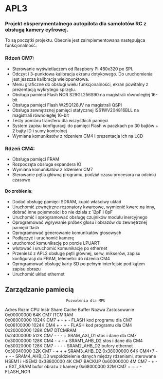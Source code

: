 # APL3
### Projekt eksperymentalnego autopilota dla samolotów RC z obsługą kamery cyfrowej.

To są początki projektu. Obecnie jest zaimplementowana następująca funkcjonalność:
### Rdzeń CM7:
- Sterowanie wyświetlaczem od Raspbery Pi 480x320 po SPI.
- Odczyt i 3-punktowa kalibracja ekranu dotykowego. Do uruchomienia jest jeszcza kalibracja wielopunktowa.
- Menu graficzne do obsługi wielu funkcjonalności, ekran powitalny z prezentacją wykrytego sprzętu.
- Obsługa pamieci Flash NOR S29GL256S90 na magistrali równoległej 16-bit
- Obsługa pamięci Flash W25Q128JV na magistrali QSPI
- Obsługa zewnętrznej pamięci statycznej IS61WV204816BLL na magistrali równoległej 16-bit
- Testy pomiaru transferu dla wszystkich pamięci
- System zapisu konfiguracji do pamięci Flash w paczkach po 30 bajtów + 2 bajty ID i sumy kontrolnej
- Wymiana komunikatów z rdzeniem CM4 i prezentacja ich na LCD

### Rdzeń CM4:
- Obsługa pamięci FRAM
- Rozpoczęta obsługa expandera IO
- Wymiana komunikatów z rdzeniem CM7
- Sterowanie pętla główną programu, podział czasu procesora na odcinki czasowe

#### Do zrobienia:
 - Dodać obsługę pamięci SDRAM, kupić właściwy układ
 - Uruchomić zewnętrzne rezonatory kwarcowe, wymienić kwarc na inny, dobrać inne pojemności bo nie działa z 12pF i 0pF
 - Uruchomić i oprogramować obsługę czujników modułu inercyjnego
 - Oprogramować wgrywanie próbek głosu i obrazów do zewnętrznej pamięci flash
 - Oprogramować generowanie komunikatów głosowych
 - Podłączyć i uruchomić kamerę
 - uruchomoć komunikację po porcie LPUART
 - wlutować i uruchomić komunikację po ethernet
 - Przenieść z APL2 obsługę pętli głównej, serw, mikserów, zapisu konfiguracji do FRAM, telemetrii do rdzenia CM4
 - Oprogramować obsługę karty SD po pełnym interfejsie pod kątem zapisu obrazu
 - Uruchomić układ ethernet
 
 
 
 ## Zarządzanie pamiecią
 								Pozwolenia dla MPU
Adres		Rozm	CPU		Instr	Share	Cache	Buffer		Nazwa			Zastosowanie
0x00000000	64K		CM7				 				 			ITCMRAM			
0x08000000	1024K	CM7		+		-		+		-			FLASH			kod programu dla CM7
0x08100000	1024K	CM4		+		-		+		-			FLASH			kod programu dla CM4
0x20000000	128K	CM7											DTCMRAM			
0x24000000	512K	CM7		-		-		-		+			SRAM_AXI_D1		stos i dane dla CM7
0x30000000  128K	CM4		-		+		-		+			SRAM1_AHB_D2	stos i dane dla CM4
0x30020000	128K	CM7		-		-		-		-   		SRAM2_AHB_D2	bufory ethernet
0x30040000	32K		CM7		-		+		+		+  			SRAM3_AHB_D2
0x38000000	64K		CM4+7	-		+		-		-			SRAM4_AHB_D3	współdzielenie danych między rdzeniami, sterowane HSEM1 i HSEM2
0x38800000	4K		CM7											BACKUP
0x60000000	4M		CM7		-		+		-		+			EXT_SRAM		bufor obrazu z kamery
0x68000000	32M		CM7		+		+		+		-			FLASH_NOR		
  
    		
  		